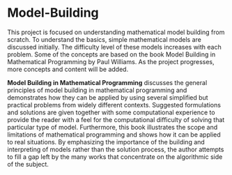 # Model-Building

This project is focused on understanding mathematical model building from scratch. To understand the basics, simple mathematical models are discussed initially. The difficulty level of these models increases with each problem. Some of the concepts are based on the book Model Building in Mathematical Programming by Paul Williams. As the project progresses, more concepts and content will be added. 

**Model Building in Mathematical Programming** discusses the general principles of model building in mathematical programming and demonstrates how they can be applied by using several simplified but practical problems from widely different contexts. Suggested formulations and solutions are given together with some computational experience to provide the reader with a feel for the computational difficulty of solving that particular type of model. Furthermore, this book illustrates the scope and limitations of mathematical programming and shows how it can be applied to real situations. By emphasizing the importance of the building and interpreting of models rather than the solution process, the author attempts to fill a gap left by the many works that concentrate on the algorithmic side of the subject. 
